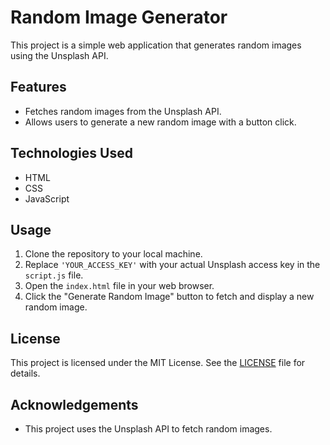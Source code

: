 # Random Image Generator

This project is a simple web application that generates random images using the Unsplash API.

## Features

- Fetches random images from the Unsplash API.
- Allows users to generate a new random image with a button click.

## Technologies Used

- HTML
- CSS
- JavaScript

## Usage

1. Clone the repository to your local machine.
2. Replace `'YOUR_ACCESS_KEY'` with your actual Unsplash access key in the `script.js` file.
3. Open the `index.html` file in your web browser.
4. Click the "Generate Random Image" button to fetch and display a new random image.

## License

This project is licensed under the MIT License. See the [LICENSE](LICENSE) file for details.

## Acknowledgements

- This project uses the Unsplash API to fetch random images.

